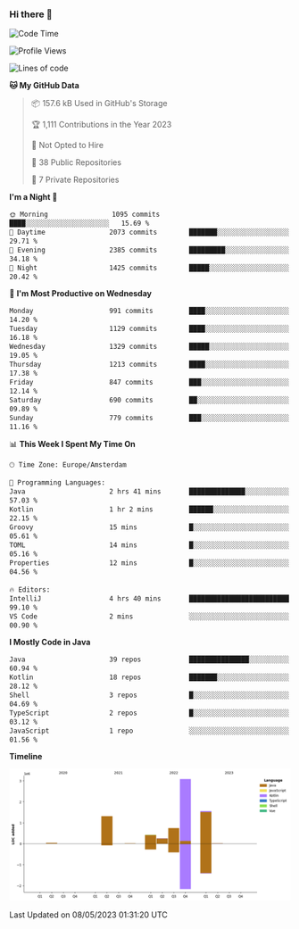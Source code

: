 ### Hi there 👋


<!--START_SECTION:waka-->
![Code Time](http://img.shields.io/badge/Code%20Time-3%2C178%20hrs%2022%20mins-blue)

![Profile Views](http://img.shields.io/badge/Profile%20Views-4-blue)

![Lines of code](https://img.shields.io/badge/From%20Hello%20World%20I%27ve%20Written-7.4%20million%20lines%20of%20code-blue)

**🐱 My GitHub Data** 

> 📦 157.6 kB Used in GitHub's Storage 
 > 
> 🏆 1,111 Contributions in the Year 2023
 > 
> 🚫 Not Opted to Hire
 > 
> 📜 38 Public Repositories 
 > 
> 🔑 7 Private Repositories 
 > 
**I'm a Night 🦉** 

```text
🌞 Morning                1095 commits        ████░░░░░░░░░░░░░░░░░░░░░   15.69 % 
🌆 Daytime                2073 commits        ███████░░░░░░░░░░░░░░░░░░   29.71 % 
🌃 Evening                2385 commits        █████████░░░░░░░░░░░░░░░░   34.18 % 
🌙 Night                  1425 commits        █████░░░░░░░░░░░░░░░░░░░░   20.42 % 
```
📅 **I'm Most Productive on Wednesday** 

```text
Monday                   991 commits         ████░░░░░░░░░░░░░░░░░░░░░   14.20 % 
Tuesday                  1129 commits        ████░░░░░░░░░░░░░░░░░░░░░   16.18 % 
Wednesday                1329 commits        █████░░░░░░░░░░░░░░░░░░░░   19.05 % 
Thursday                 1213 commits        ████░░░░░░░░░░░░░░░░░░░░░   17.38 % 
Friday                   847 commits         ███░░░░░░░░░░░░░░░░░░░░░░   12.14 % 
Saturday                 690 commits         ██░░░░░░░░░░░░░░░░░░░░░░░   09.89 % 
Sunday                   779 commits         ███░░░░░░░░░░░░░░░░░░░░░░   11.16 % 
```


📊 **This Week I Spent My Time On** 

```text
🕑︎ Time Zone: Europe/Amsterdam

💬 Programming Languages: 
Java                     2 hrs 41 mins       ██████████████░░░░░░░░░░░   57.03 % 
Kotlin                   1 hr 2 mins         ██████░░░░░░░░░░░░░░░░░░░   22.15 % 
Groovy                   15 mins             █░░░░░░░░░░░░░░░░░░░░░░░░   05.61 % 
TOML                     14 mins             █░░░░░░░░░░░░░░░░░░░░░░░░   05.16 % 
Properties               12 mins             █░░░░░░░░░░░░░░░░░░░░░░░░   04.56 % 

🔥 Editors: 
IntelliJ                 4 hrs 40 mins       █████████████████████████   99.10 % 
VS Code                  2 mins              ░░░░░░░░░░░░░░░░░░░░░░░░░   00.90 % 
```

**I Mostly Code in Java** 

```text
Java                     39 repos            ███████████████░░░░░░░░░░   60.94 % 
Kotlin                   18 repos            ███████░░░░░░░░░░░░░░░░░░   28.12 % 
Shell                    3 repos             █░░░░░░░░░░░░░░░░░░░░░░░░   04.69 % 
TypeScript               2 repos             █░░░░░░░░░░░░░░░░░░░░░░░░   03.12 % 
JavaScript               1 repo              ░░░░░░░░░░░░░░░░░░░░░░░░░   01.56 % 
```



**Timeline**

![Lines of Code chart](https://raw.githubusercontent.com/powercasgamer/powercasgamer/master/assets/bar_graph.png)


 Last Updated on 08/05/2023 01:31:20 UTC
<!--END_SECTION:waka-->
